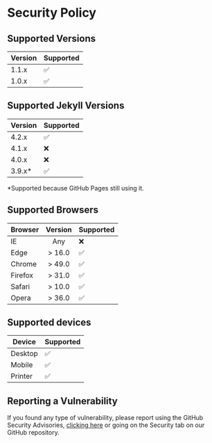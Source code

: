# Security Policy

## Supported Versions

| Version | Supported          |
| ------- | ------------------ |
| 1.1.x   | :white_check_mark: |
| 1.0.x   | :white_check_mark: |

## Supported Jekyll Versions

| Version | Supported          |
| ------- | ------------------ |
| 4.2.x   | :white_check_mark: |
| 4.1.x   | :x:                |
| 4.0.x   | :x:                |
| 3.9.x*  | :white_check_mark: |

*Supported because GitHub Pages still using it.

## Supported Browsers

| Browser  | Version | Supported          |
| -------- | :-----: | ------------------ |
| IE       |   Any   | :x:                |
| Edge     | > 16.0  | :white_check_mark: |
| Chrome   | > 49.0  | :white_check_mark: |
| Firefox  | > 31.0  | :white_check_mark: |
| Safari   | > 10.0  | :white_check_mark: |
| Opera    | > 36.0  | :white_check_mark: |

## Supported devices

| Device  | Supported          |
| ------- | ------------------ |
| Desktop | :white_check_mark: |
| Mobile  | :white_check_mark: |
| Printer | :white_check_mark: |

## Reporting a Vulnerability

If you found any type of vulnerability, please report using the GitHub Security Advisories, 
[clicking here](https://github.com/deersoftware-dev/jekyll-deerlin/security/advisories/new)
or going on the Security tab on our GitHub repository.
